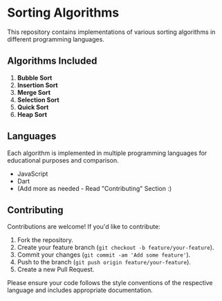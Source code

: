 # Sorting Algorithms

This repository contains implementations of various sorting algorithms in different programming languages.

## Algorithms Included

1. **Bubble Sort**
2. **Insertion Sort**
3. **Merge Sort**
4. **Selection Sort**
5. **Quick Sort**
6. **Heap Sort**

## Languages

Each algorithm is implemented in multiple programming languages for educational purposes and comparison.


- JavaScript
- Dart
- (Add more as needed - Read "Contributing" Section :)


## Contributing

Contributions are welcome! If you'd like to contribute:

1. Fork the repository.
2. Create your feature branch (`git checkout -b feature/your-feature`).
3. Commit your changes (`git commit -am 'Add some feature'`).
4. Push to the branch (`git push origin feature/your-feature`).
5. Create a new Pull Request.

Please ensure your code follows the style conventions of the respective language and includes appropriate documentation.



